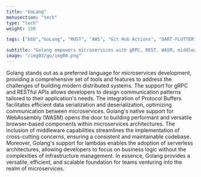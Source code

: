 ```yaml
---
title: "GoLang"
menusection: "tech"
type: "tech"
weight: 100

tags: ["bbb","GoLang", "RUST", "AWS", "Git Hub Actions", "DART-FLUTTER", "hugo", "DOCKER", "K8S", "KAFKA", "ESP32"]

subtitle: "Golang empowers microservices with gRPC, REST, WASM, middleware, and lambdas. Versatile, efficient, and scalable development for modern distributed systems."
image: "/img03/go/img00.png"
---
```

Golang stands out as a preferred language for microservices development, providing a comprehensive set of tools and features to address the challenges of building modern distributed systems. The support for gRPC and RESTful APIs allows developers to design communication patterns tailored to their application&#39;s needs. The integration of Protocol Buffers facilitates efficient data serialization and deserialization, optimizing communication between microservices. Golang&#39;s native support for WebAssembly (WASM) opens the door to building performant and versatile browser-based components within microservices architectures. The inclusion of middleware capabilities streamlines the implementation of cross-cutting concerns, ensuring a consistent and maintainable codebase. Moreover, Golang&#39;s support for lambdas enables the adoption of serverless architectures, allowing developers to focus on business logic without the complexities of infrastructure management. In essence, Golang provides a versatile, efficient, and scalable foundation for teams venturing into the realm of microservices.
